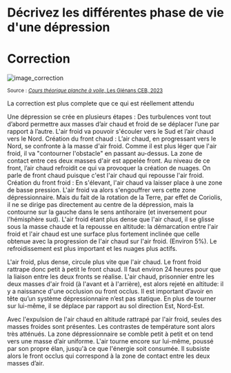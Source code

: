 ﻿# Décrivez les différentes phase de vie d'une dépression

# Correction

![image_correction](./images/perturbation.png)

<small>Source : [*Cours théorique planche à voile*, Les Glénans CEB, 2023](https://encadrementbenevole.glenans.asso.fr/wp-content/uploads/2023/07/Cours-theorique-PAV-Version-1.pdf) </small>

La correction est plus complete que ce qui est réellement attendu

Une dépression se crée en plusieurs étapes : 
Des turbulences vont tout d’abord permettre aux masses d’air chaud et froid de se déplacer l’une par rapport à l’autre. L'air froid va pouvoir s'écouler vers le Sud et l’air chaud vers le Nord.
Création du front chaud : L’air chaud, en progressant vers le Nord, se confronte à la masse d'air froid. Comme il est plus léger que l'air froid, il va "contourner l'obstacle" en passant au-dessus. La zone de contact entre ces deux masses d'air est appelée front. Au niveau de ce front, l’air chaud refroidit ce qui va provoquer la création de nuages. On parle de front chaud puisque c'est l'air chaud qui repousse l'air froid. 
Création du front froid : En s'élevant, l'air chaud va laisser place à une zone de basse pression. L'air froid va alors s'engouffrer vers cette zone dépressionnaire. Mais du fait de la rotation de la Terre, par effet de Coriolis, il ne se dirige pas directement au centre de la dépression, mais la contourne sur la gauche dans le sens antihoraire (et inversement pour l'hémisphère sud). L'air froid étant plus dense que l'air chaud, il se glisse sous la masse chaude et la repousse en altitude: la démarcation entre l'air froid et l'air chaud est une surface plus fortement inclinée que celle obtenue avec la progression de l'air chaud sur l'air froid. (Environ 5%). Le refroidissement est plus important et les nuages plus actifs.

L'air froid, plus dense, circule plus vite que l'air chaud. Le front froid rattrape donc petit à petit le front chaud. Il faut environ 24 heures pour que la liaison entre les deux fronts se réalise. L'air chaud, prisonnier entre les deux masses d'air froid (à l'avant et à l'arrière), est alors rejeté en altitude: il y a naissance d'une occlusion ou front occlus.
Il est important d’avoir en tête qu’un système dépressionnaire n’est pas statique. En plus de tourner sur lui-même, il se déplace par rapport au sol direction Est, Nord-Est.


Avec l'expulsion de l'air chaud en altitude rattrapé par l'air froid, seules des masses froides sont présentes. Les contrastes de température sont alors très atténués. La zone dépressionnaire se comble petit à petit et on tend vers une masse d’air uniforme. L'air tourne encore sur lui-même, poussé par son propre élan, jusqu'à ce que l'énergie soit consumée. Il subsiste alors le front occlus qui correspond à la zone de contact entre les deux masses d’air.